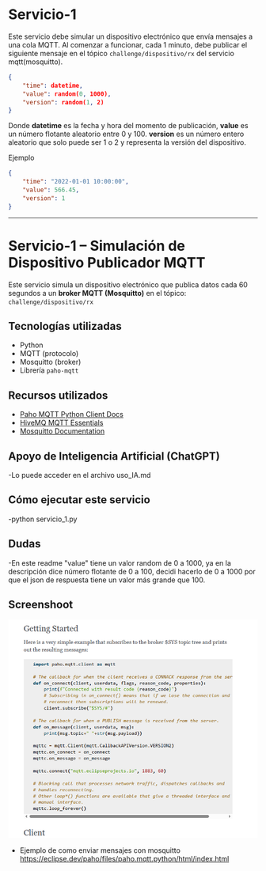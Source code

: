 # Servicio-1

Este servicio debe simular un dispositivo electrónico que envía mensajes a una cola MQTT.
Al comenzar a funcionar, cada 1 minuto, debe publicar el siguiente mensaje en el tópico `challenge/dispositivo/rx` del servicio mqtt(mosquitto).

```json
{
    "time": datetime,
    "value": random(0, 1000),
    "version": random(1, 2) 
}
```
Donde **datetime** es la fecha y hora del momento de publicación, **value** es un número flotante aleatorio entre 0 y 100. **version** es un número entero aleatorio que solo puede ser 1 o 2 y representa la versión del dispositivo.

Ejemplo

```json
{
    "time": "2022-01-01 10:00:00",
    "value": 566.45,
    "version": 1
}
```
--------------------------------------------------------------------------------------------------------------------------------------------------------------------
# Servicio-1 – Simulación de Dispositivo Publicador MQTT

Este servicio simula un dispositivo electrónico que publica datos cada 60 segundos a un **broker MQTT (Mosquitto)** en el tópico: `challenge/dispositivo/rx`

## Tecnologías utilizadas
- Python
- MQTT (protocolo)
- Mosquitto (broker)
- Librería `paho-mqtt`

## Recursos utilizados
- [Paho MQTT Python Client Docs](https://eclipse.dev/paho/files/paho.mqtt.python/html/index.html)
- [HiveMQ MQTT Essentials](https://www.hivemq.com/mqtt/)
- [Mosquitto Documentation](https://mosquitto.org/documentation/)

## Apoyo de Inteligencia Artificial (ChatGPT)
-Lo puede acceder en el archivo uso_IA.md

## Cómo ejecutar este servicio
-python servicio_1.py


## Dudas
-En este readme "value" tiene un valor random de 0 a 1000, ya en la descripción dice número flotante de 0 a 100, decidi hacerlo de 0 a 1000 por que el json de respuesta tiene un valor más grande que 100.

## Screenshoot 
![mensajes_Mosquitto](images/image.png)

- Ejemplo de como enviar mensajes con mosquitto
https://eclipse.dev/paho/files/paho.mqtt.python/html/index.html
